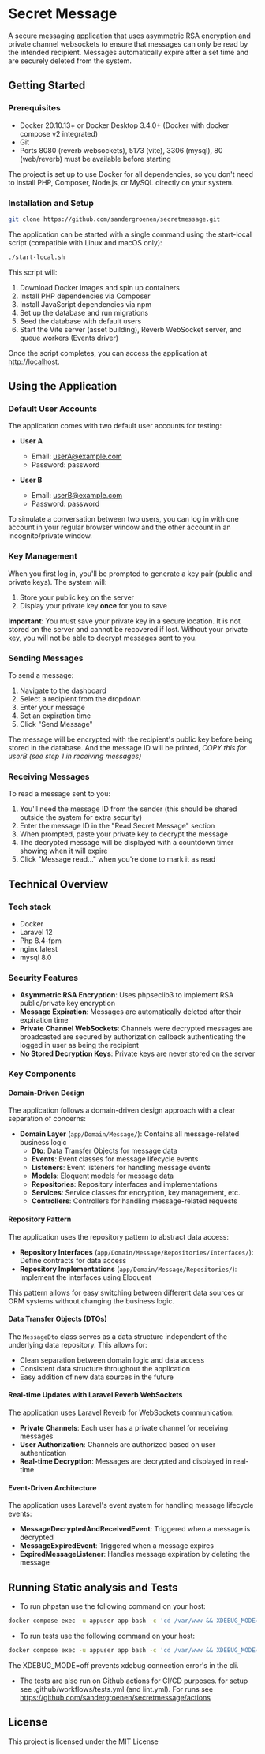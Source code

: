 # Secret Message

A secure messaging application that uses asymmetric RSA encryption and private channel websockets to ensure that messages can only be read by the intended recipient. Messages automatically expire after a set time and are securely deleted from the system.

## Getting Started

### Prerequisites

- Docker 20.10.13+ or Docker Desktop 3.4.0+ (Docker with docker compose v2 integrated)
- Git
- Ports 8080 (reverb websockets), 5173 (vite), 3306 (mysql), 80 (web/reverb) must be available before starting

The project is set up to use Docker for all dependencies, so you don't need to install PHP, Composer, Node.js, or MySQL directly on your system.

### Installation and Setup

```bash 
git clone https://github.com/sandergroenen/secretmessage.git
```
The application can be started with a single command using the start-local script (compatible with Linux and macOS only):

```bash
./start-local.sh
```

This script will:
1. Download Docker images and spin up containers
2. Install PHP dependencies via Composer
3. Install JavaScript dependencies via npm
4. Set up the database and run migrations
5. Seed the database with default users
6. Start the Vite server (asset building), Reverb WebSocket server, and queue workers (Events driver)

Once the script completes, you can access the application at [http://localhost](http://localhost).

## Using the Application

### Default User Accounts

The application comes with two default user accounts for testing:

- **User A**
  - Email: userA@example.com
  - Password: password

- **User B**
  - Email: userB@example.com
  - Password: password

To simulate a conversation between two users, you can log in with one account in your regular browser window and the other account in an incognito/private window.

### Key Management

When you first log in, you'll be prompted to generate a key pair (public and private keys). The system will:

1. Store your public key on the server
2. Display your private key **once** for you to save

**Important**: You must save your private key in a secure location. It is not stored on the server and cannot be recovered if lost. Without your private key, you will not be able to decrypt messages sent to you.

### Sending Messages

To send a message:

1. Navigate to the dashboard
2. Select a recipient from the dropdown
3. Enter your message
4. Set an expiration time
5. Click "Send Message"

The message will be encrypted with the recipient's public key before being stored in the database. And the message ID will be printed, *COPY this for userB (see step 1 in receiving messages)*

### Receiving Messages

To read a message sent to you:

1. You'll need the message ID from the sender (this should be shared outside the system for extra security)
2. Enter the message ID in the "Read Secret Message" section
3. When prompted, paste your private key to decrypt the message
4. The decrypted message will be displayed with a countdown timer showing when it will expire
5. Click "Message read..." when you're done to mark it as read

## Technical Overview

### Tech stack
  * Docker
  * Laravel 12 
  * Php 8.4-fpm
  * nginx latest
  * mysql 8.0

### Security Features

- **Asymmetric RSA Encryption**: Uses phpseclib3 to implement RSA public/private key encryption
- **Message Expiration**: Messages are automatically deleted after their expiration time
- **Private Channel WebSockets**: Channels were decrypted messages are broadcasted are secured by authorization callback authenticating the logged in user as being the recipient
- **No Stored Decryption Keys**: Private keys are never stored on the server

### Key Components

#### Domain-Driven Design

The application follows a domain-driven design approach with a clear separation of concerns:

- **Domain Layer** (`app/Domain/Message/`): Contains all message-related business logic
  - **Dto**: Data Transfer Objects for message data
  - **Events**: Event classes for message lifecycle events
  - **Listeners**: Event listeners for handling message events
  - **Models**: Eloquent models for message data
  - **Repositories**: Repository interfaces and implementations
  - **Services**: Service classes for encryption, key management, etc.
  - **Controllers**: Controllers for handling message-related requests

#### Repository Pattern

The application uses the repository pattern to abstract data access:

- **Repository Interfaces** (`app/Domain/Message/Repositories/Interfaces/`): Define contracts for data access
- **Repository Implementations** (`app/Domain/Message/Repositories/`): Implement the interfaces using Eloquent

This pattern allows for easy switching between different data sources or ORM systems without changing the business logic.

#### Data Transfer Objects (DTOs)

The `MessageDto` class serves as a data structure independent of the underlying data repository. This allows for:

- Clean separation between domain logic and data access
- Consistent data structure throughout the application
- Easy addition of new data sources in the future

#### Real-time Updates with Laravel Reverb WebSockets

The application uses Laravel Reverb for WebSockets communication:

- **Private Channels**: Each user has a private channel for receiving messages
- **User Authorization**: Channels are authorized based on user authentication
- **Real-time Decryption**: Messages are decrypted and displayed in real-time

#### Event-Driven Architecture

The application uses Laravel's event system for handling message lifecycle events:

- **MessageDecryptedAndReceivedEvent**: Triggered when a message is decrypted
- **MessageExpiredEvent**: Triggered when a message expires
- **ExpiredMessageListener**: Handles message expiration by deleting the message

## Running Static analysis and Tests
- To run phpstan use the following command on your host:  
```bash
docker compose exec -u appuser app bash -c 'cd /var/www && XDEBUG_MODE=off vendor/bin/phpstan --memory-limit=2G'
```
- To run tests use the following command on your host: 
```bash
docker compose exec -u appuser app bash -c 'cd /var/www && XDEBUG_MODE=off php artisan test'
```
The XDEBUG_MODE=off prevents xdebug connection error's in the cli.
- The tests are also run on Github actions for CI/CD purposes. for setup see .github/workflows/tests.yml (and lint.yml). For runs see  https://github.com/sandergroenen/secretmessage/actions
## License

This project is licensed under the MIT License